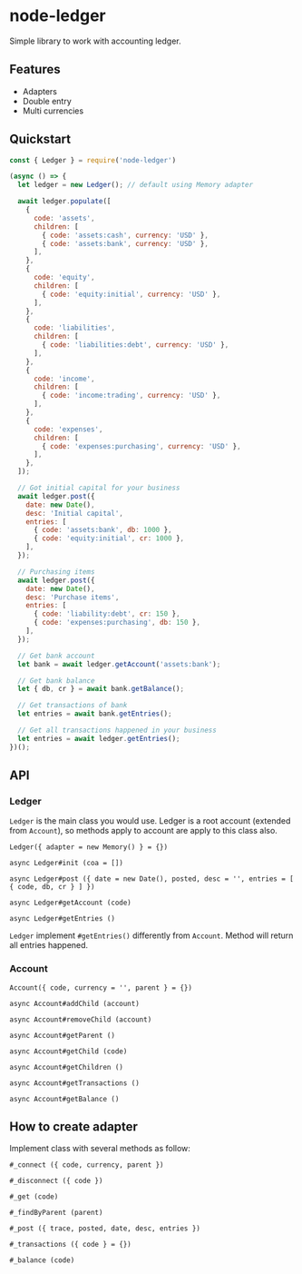 # node-ledger

Simple library to work with accounting ledger.

## Features

- Adapters
- Double entry
- Multi currencies

## Quickstart

```js
const { Ledger } = require('node-ledger')

(async () => {
  let ledger = new Ledger(); // default using Memory adapter

  await ledger.populate([
    {
      code: 'assets',
      children: [
        { code: 'assets:cash', currency: 'USD' },
        { code: 'assets:bank', currency: 'USD' },
      ],
    },
    {
      code: 'equity',
      children: [
        { code: 'equity:initial', currency: 'USD' },
      ],
    },
    {
      code: 'liabilities',
      children: [
        { code: 'liabilities:debt', currency: 'USD' },
      ],
    },
    {
      code: 'income',
      children: [
        { code: 'income:trading', currency: 'USD' },
      ],
    },
    {
      code: 'expenses',
      children: [
        { code: 'expenses:purchasing', currency: 'USD' },
      ],
    },
  ]);

  // Got initial capital for your business
  await ledger.post({
    date: new Date(),
    desc: 'Initial capital',
    entries: [
      { code: 'assets:bank', db: 1000 },
      { code: 'equity:initial', cr: 1000 },
    ],
  });

  // Purchasing items
  await ledger.post({
    date: new Date(),
    desc: 'Purchase items',
    entries: [
      { code: 'liability:debt', cr: 150 },
      { code: 'expenses:purchasing', db: 150 },
    ],
  });

  // Get bank account
  let bank = await ledger.getAccount('assets:bank');

  // Get bank balance
  let { db, cr } = await bank.getBalance();

  // Get transactions of bank
  let entries = await bank.getEntries();

  // Get all transactions happened in your business
  let entries = await ledger.getEntries();
})();
```

## API

### Ledger

`Ledger` is the main class you would use. Ledger is a root account (extended from
`Account`), so methods apply to account are apply to this class also.

`Ledger({ adapter = new Memory() } = {})`

`async Ledger#init (coa = [])`

`async Ledger#post ({ date = new Date(), posted, desc = '', entries = [ { code, db, cr } ] })`

`async Ledger#getAccount (code)`

`async Ledger#getEntries ()`

`Ledger` implement `#getEntries()` differently from `Account`. Method will
return all entries happened.

### Account

`Account({ code, currency = '', parent } = {})`

`async Account#addChild (account)`

`async Account#removeChild (account)`

`async Account#getParent ()`

`async Account#getChild (code)`

`async Account#getChildren ()`

`async Account#getTransactions ()`

`async Account#getBalance ()`

## How to create adapter

Implement class with several methods as follow:

`#_connect ({ code, currency, parent })`

`#_disconnect ({ code })`

`#_get (code)`

`#_findByParent (parent)`

`#_post ({ trace, posted, date, desc, entries })`

`#_transactions ({ code } = {})`

`#_balance (code)`
